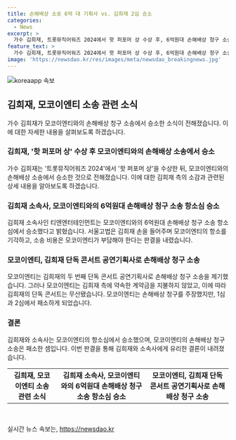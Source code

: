 ```yaml
---
title: 손해배상 소송 6억 대 기획사 vs. 김희재 2심 승소
categories:
  - News
excerpt: >
  가수 김희재, 트롯뮤직어워즈 2024에서 핫 퍼포머 상 수상 후, 6억원대 손해배상 청구 소송 항소심에서 모코이엔티에 대한 승소. 김희재의 소속사에 따르면 법원은 항소를 기각하고 소송 비용은 모두 모코이엔티가 부담해야 한다는 판결을 내렸다. 모코이엔티는 지급약속을 어기고 김희재의 콘서트를 망치고 손해배상을 청구했으나, 재판부는 김희재 손을 들었고, 항소심에서도 판결을 유지했다.
feature_text: >
  가수 김희재, 트롯뮤직어워즈 2024에서 핫 퍼포머 상 수상 후, 6억원대 손해배상 청구 소송 항소심에서 모코이엔티에 대한 승소. 김희재의 소속사에 따르면 법원은 항소를 기각하고 소송 비용은 모두 모코이엔티가 부담해야 한다는 판결을 내렸다. 모코이엔티는 지급약속을 어기고 김희재의 콘서트를 망치고 손해배상을 청구했으나, 재판부는 김희재 손을 들었고, 항소심에서도 판결을 유지했다.
image: 'https://newsdao.kr/res/images/meta/newsdao_breakingnews.jpg'
---
```


<p><img src="https://newsdao.kr/res/images/meta/newsdao_breakingnews.jpg" alt="koreaapp 속보" /></p>

<h2 data-ke-size="size26">김희재, 모코이엔티 소송 관련 소식</h2>

<p data-ke-size="size16">가수 김희재가 모코이엔티와의 손해배상 청구 소송에서 승소한 소식이 전해졌습니다. 이에 대한 자세한 내용을 살펴보도록 하겠습니다.</p>

<h3>김희재, '핫 퍼포머 상' 수상 후 모코이엔티와의 손해배상 소송에서 승소</h3>

<p data-ke-size="size16">가수 김희재는 '트롯뮤직어워즈 2024'에서 '핫 퍼포머 상'을 수상한 뒤, 모코이엔티와의 손해배상 소송에서 승소한 것으로 전해졌습니다. 이에 대한 김희재 측의 소감과 관련된 상세 내용을 알아보도록 하겠습니다.</p>

<h3>김희재 소속사, 모코이엔티와의 6억원대 손해배상 청구 소송 항소심 승소</h3>

<p data-ke-size="size16">김희재 소속사인 티엔엔터테인먼트는 모코이엔티와의 6억원대 손해배상 청구 소송 항소심에서 승소했다고 밝혔습니다. 서울고법은 김희재 손을 들어주며 모코이엔티의 항소를 기각하고, 소송 비용은 모코이엔티가 부담해야 한다는 판결을 내렸습니다.</p>

<h3>모코이엔티, 김희재 단독 콘서트 공연기획사로 손해배상 청구 소송</h3>

<p data-ke-size="size16">모코이엔티는 김희재의 두 번째 단독 콘서트 공연기획사로 손해배상 청구 소송을 제기했습니다. 그러나 모코이엔티는 김희재 측에 약속한 계약금을 지불하지 않았고, 이에 따라 김희재의 단독 콘서트는 무산됐습니다. 모코이엔티는 손해배상 청구를 주장했지만, 1심과 2심에서 패소하게 되었습니다.</p>

<h3>결론</h3>

<p data-ke-size="size16">김희재와 소속사는 모코이엔티의 항소심에서 승소했으며, 모코이엔티의 손해배상 청구 소송은 패소한 셈입니다. 이번 판결을 통해 김희재와 소속사에게 유리한 결론이 내려졌습니다.</p>

<table>
    <tbody>
        <tr>
            <td style="text-align: center; height: 17px;"><b>김희재, 모코이엔티 소송 관련 소식</b></td>
        <td style="text-align: center; height: 17px;"><b>김희재 소속사, 모코이엔티와의 6억원대 손해배상 청구 소송 항소심 승소</b></td>
        <td style="text-align: center; height: 17px;"><b>모코이엔티, 김희재 단독 콘서트 공연기획사로 손해배상 청구 소송</b></td>
    </tr>
</tbody>
</table>

<p data-ke-size="size16">&nbsp;</p>
실시간 뉴스 속보는, <a href="https://newsdao.kr" rel="dofollow">https://newsdao.kr</a>


